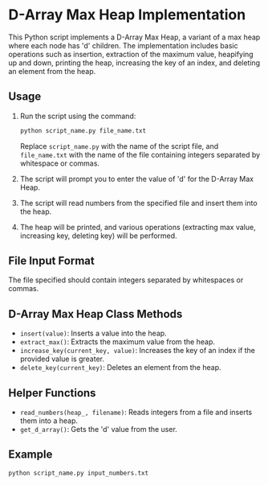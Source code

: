 # D-Array Max Heap Implementation

This Python script implements a D-Array Max Heap, a variant of a max heap where each node has 'd' children. The implementation includes basic operations such as insertion, extraction of the maximum value, heapifying up and down, printing the heap, increasing the key of an index, and deleting an element from the heap.

## Usage

1. Run the script using the command:

    ```bash
    python script_name.py file_name.txt
    ```

    Replace `script_name.py` with the name of the script file, and `file_name.txt` with the name of the file containing integers separated by whitespace or commas.

2. The script will prompt you to enter the value of 'd' for the D-Array Max Heap.

3. The script will read numbers from the specified file and insert them into the heap.

4. The heap will be printed, and various operations (extracting max value, increasing key, deleting key) will be performed.

## File Input Format

The file specified should contain integers separated by whitespaces or commas.

## D-Array Max Heap Class Methods

- `insert(value)`: Inserts a value into the heap.
- `extract_max()`: Extracts the maximum value from the heap.
- `increase_key(current_key, value)`: Increases the key of an index if the provided value is greater.
- `delete_key(current_key)`: Deletes an element from the heap.

## Helper Functions

- `read_numbers(heap_, filename)`: Reads integers from a file and inserts them into a heap.
- `get_d_array()`: Gets the 'd' value from the user.

## Example

```bash
python script_name.py input_numbers.txt

